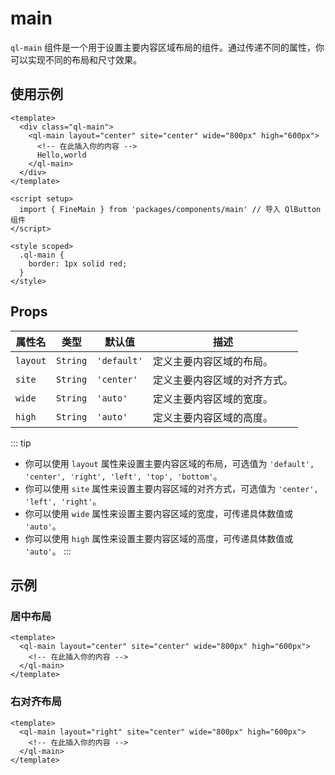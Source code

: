 # main

`ql-main` 组件是一个用于设置主要内容区域布局的组件。通过传递不同的属性，你可以实现不同的布局和尺寸效果。

## 使用示例

```vue
<template>
  <div class="ql-main">
    <ql-main layout="center" site="center" wide="800px" high="600px">
      <!-- 在此插入你的内容 -->
      Hello,world
    </ql-main>
  </div>
</template>

<script setup>
  import { FineMain } from 'packages/components/main' // 导入 QlButton 组件
</script>

<style scoped>
  .ql-main {
    border: 1px solid red;
  }
</style>
```

## Props

| 属性名   | 类型     | 默认值      | 描述                         |
| -------- | -------- | ----------- | ---------------------------- |
| `layout` | `String` | `'default'` | 定义主要内容区域的布局。     |
| `site`   | `String` | `'center'`  | 定义主要内容区域的对齐方式。 |
| `wide`   | `String` | `'auto'`    | 定义主要内容区域的宽度。     |
| `high`   | `String` | `'auto'`    | 定义主要内容区域的高度。     |

::: tip

- 你可以使用 `layout` 属性来设置主要内容区域的布局，可选值为 `'default', 'center', 'right', 'left', 'top', 'bottom'`。
- 你可以使用 `site` 属性来设置主要内容区域的对齐方式，可选值为 `'center', 'left', 'right'`。
- 你可以使用 `wide` 属性来设置主要内容区域的宽度，可传递具体数值或 `'auto'`。
- 你可以使用 `high` 属性来设置主要内容区域的高度，可传递具体数值或 `'auto'`。
  :::

## 示例

### 居中布局

```vue
<template>
  <ql-main layout="center" site="center" wide="800px" high="600px">
    <!-- 在此插入你的内容 -->
  </ql-main>
</template>
```

### 右对齐布局

```vue
<template>
  <ql-main layout="right" site="center" wide="800px" high="600px">
    <!-- 在此插入你的内容 -->
  </ql-main>
</template>
```
